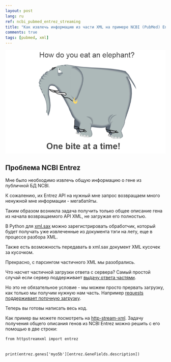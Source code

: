 ```yaml
---
layout: post
lang: ru
ref: ncbi_pubmed_entrez_streaming
title: "Как извлечь информацию из части XML на примере NCBI (PubMed) Entrez API"
comments: true
tags: [pubmed, xml]
---
```

![](/images/eating-an-elephant-one-bite-at-a-time.png)

## Проблема NCBI Entrez

Мне было необходимо извлечь общую информацию о гене
из публичной БД NCBI.

К сожалению, их Entrez API на нужный мне запрос возвращаем много ненужной мне
информации - мегабатйты.

Таким образом возникла задача получить только общее описание гена из
начала возвращаемого API XML, не загружая его полностью.

В Python для [xml.sax](https://docs.python.org/3.7/library/xml.sax.html) 
можно зарегистрировать обработчик, который будет получать уже извлеченные
из документа тэги на лету, еще в процессе разбора XML.

Также есть возможность передавать в xml.sax документ XML кусочек за кусочком.

Прекрасно, с парсингом частичного XML мы разобрались.

Что насчет частичной загрузки ответа с сервера? 
Самый простой случай если сервер поддерживает
[выдачу ответа частями](https://en.wikipedia.org/wiki/Chunked_transfer_encoding).

Но это не обязательное условие - мы можем просто прервать загрузку, как только
мы получим нужную нам часть.
Например [requests поддерживает поточную загрузку](https://requests.kennethreitz.org/en/master/user/advanced/#body-content-workflow).

Теперь вы готовы написать весь код.

Как пример вы можете посмотреть на 
[http-stream-xml](https://http-stream-xml.sorokin.engineer/en/latest/).
Задачу получения общего описания генов из NCBI Entrez можно решить с его 
помощью в две строки:

    from httpstreamxml import entrez


    print(entrez.genes['myo5b'][entrez.GeneFields.description])